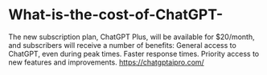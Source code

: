 # What-is-the-cost-of-ChatGPT-
The new subscription plan, ChatGPT Plus, will be available for $20/month, and subscribers will receive a number of benefits: General access to ChatGPT, even during peak times. Faster response times. Priority access to new features and improvements. https://chatgptaipro.com/
